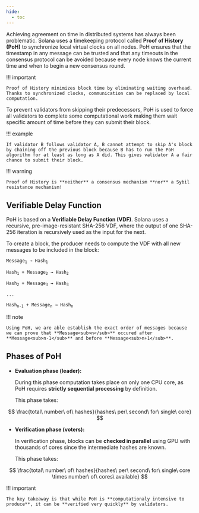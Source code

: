 ```yaml
---
hide:
  - toc
---
```


Achieving agreement on time in distributed systems has always been problematic. Solana uses a timekeeping protocol called **Proof of History (PoH)** to synchronize local virtual clocks on all nodes. PoH ensures that the timestamp in any message can be trusted and that any timeouts in the consensus protocol can be avoided because every node knows the current time and when to begin a new consensus round.

!!! important

    Proof of History minimizes block time by eliminating waiting overhead. Thanks to synchronized clocks, communication can be replaced by local computation.

To prevent validators from skipping their predecessors, PoH is used to force all validators to complete some computational work making them wait specific amount of time before they can submit their block.

!!! example

    If validator B follows validator A, B cannot attempt to skip A's block by chaining off the previous block because B has to run the PoH algorithm for at least as long as A did. This gives validator A a fair chance to submit their block.

!!! warning

    Proof of History is **neither** a consensus mechanism **nor** a Sybil resistance mechanism!

<h2>Verifiable Delay Function</h2>

PoH is based on a **Verifiable Delay Function (VDF)**. Solana uses a recursive, pre-image-resistant SHA-256 VDF, where the output of one SHA-256 iteration is recursively used as the input for the next.

To create a block, the producer needs to compute the VDF with all new messages to be included in the block:

<pre><code>Message<sub>1</sub> → Hash<sub>1</sub> <br>
Hash<sub>1</sub> + Message<sub>2</sub> → Hash<sub>2</sub> <br>
Hash<sub>2</sub> + Message<sub>3</sub> → Hash<sub>3</sub> <br>
... <br>
Hash<sub>n-1</sub> + Message<sub>n</sub> → Hash<sub>n</sub></code></pre>

!!! note

    Using PoH, we are able establish the exact order of messages because we can prove that **Message<sub>n</sub>** occured after **Message<sub>n-1</sub>** and before **Message<sub>n+1</sub>**.

<h2>Phases of PoH</h2>

- **Evaluation phase (leader):**

    During this phase computation takes place on only one CPU core, as PoH requires **strictly sequential processing** by definition.

    This phase takes:

$$
\frac{total\ number\ of\ hashes}{hashes\ per\ second\ for\ single\ core}
$$

- **Verification phase (voters):**

    In verification phase, blocks can be **checked in parallel** using GPU with thousands of cores since the intermediate hashes are known.

    This phase takes:

$$
\frac{total\ number\ of\ hashes}{hashes\ per\ second\ for\ single\ core \times number\ of\ cores\ available}
$$

!!! important

    The key takeaway is that while PoH is **computationaly intensive to produce**, it can be **verified very quickly** by validators.




<!-- ![Blockchain](../../images/blockchain.png) -->

